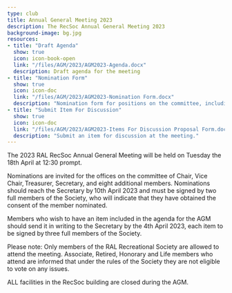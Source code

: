```yaml
---
type: club
title: Annual General Meeting 2023
description: The RecSoc Annual General Meeting 2023
background-image: bg.jpg
resources:
- title: "Draft Agenda"
  show: true
  icon: icon-book-open
  link: "/files/AGM/2023/AGM2023-Agenda.docx"
  description: Draft agenda for the meeting
- title: "Nomination Form"
  show: true
  icon: icon-doc
  link: "/files/AGM/2023/AGM2023-Nomination Form.docx"
  description: "Nomination form for positions on the committee, including officers"
- title: "Submit Item For Discussion"
  show: true
  icon: icon-doc
  link: "/files/AGM/2023/AGM2023-Items For Discussion Proposal Form.docx"
  description: "Submit an item for discussion at the meeting."
---
```


The 2023 RAL RecSoc Annual General Meeting will be held on Tuesday the 18th April at 12:30 prompt.

Nominations are invited for the offices on the committee of Chair, Vice Chair, Treasurer, Secretary, and eight additional members.  Nominations should reach the Secretary by 10th April 2023 and must be signed by two full members of the Society, who will indicate that they have obtained the consent of the member nominated. 

Members who wish to have an item included in the agenda for the AGM should send it in writing to the Secretary by the 4th April 2023, each item to be signed by three full members of the Society. 

Please note: Only members of the RAL Recreational Society are allowed to attend the meeting. Associate, Retired, Honorary and Life members who attend are informed that under the rules of the Society they are not eligible to vote on any issues.  

ALL facilities in the RecSoc building are closed during the AGM.
